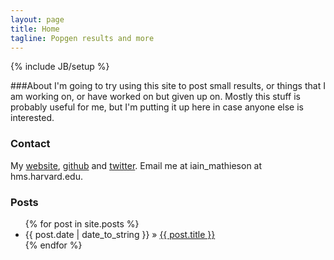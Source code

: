 ```yaml
---
layout: page
title: Home
tagline: Popgen results and more
---
```

{% include JB/setup %}

###About
I'm going to try using this site to post small results, or things that I am 
working on, or have worked on but given up on. Mostly this stuff is probably useful for me, 
but I'm putting it up here in case anyone else is interested. 

### Contact
My [website][home], [github][github] and [twitter][twitter].
Email me at iain_mathieson at hms.harvard.edu. 

### Posts
<ul class="posts">
  {% for post in site.posts %}
    <li><span>{{ post.date | date_to_string }}</span> &raquo; <a href="{{ BASE_PATH }}{{ post.url }}">{{ post.title }}</a></li>
  {% endfor %}
</ul>

[home]: http://genetics.med.harvard.edu/Reich_Lab/People/imathieson/index.html
[github]: https://github.com/mathii
[twitter]: https://twitter.com/mathiesoniain



